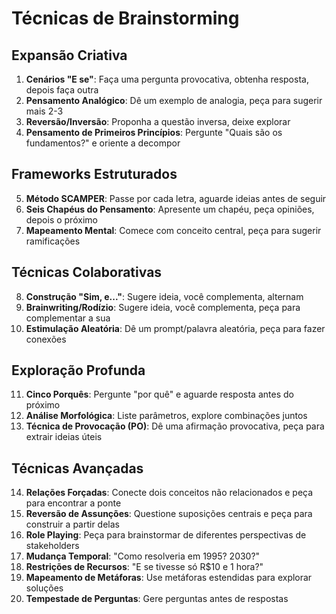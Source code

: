<!-- Powered by JTECH™ Core -->

# Técnicas de Brainstorming

## Expansão Criativa

1. **Cenários "E se"**: Faça uma pergunta provocativa, obtenha resposta, depois faça outra
2. **Pensamento Analógico**: Dê um exemplo de analogia, peça para sugerir mais 2-3
3. **Reversão/Inversão**: Proponha a questão inversa, deixe explorar
4. **Pensamento de Primeiros Princípios**: Pergunte "Quais são os fundamentos?" e oriente a decompor

## Frameworks Estruturados

5. **Método SCAMPER**: Passe por cada letra, aguarde ideias antes de seguir
6. **Seis Chapéus do Pensamento**: Apresente um chapéu, peça opiniões, depois o próximo
7. **Mapeamento Mental**: Comece com conceito central, peça para sugerir ramificações

## Técnicas Colaborativas

8. **Construção "Sim, e..."**: Sugere ideia, você complementa, alternam
9. **Brainwriting/Rodízio**: Sugere ideia, você complementa, peça para complementar a sua
10. **Estimulação Aleatória**: Dê um prompt/palavra aleatória, peça para fazer conexões

## Exploração Profunda

11. **Cinco Porquês**: Pergunte "por quê" e aguarde resposta antes do próximo
12. **Análise Morfológica**: Liste parâmetros, explore combinações juntos
13. **Técnica de Provocação (PO)**: Dê uma afirmação provocativa, peça para extrair ideias úteis

## Técnicas Avançadas

14. **Relações Forçadas**: Conecte dois conceitos não relacionados e peça para encontrar a ponte
15. **Reversão de Assunções**: Questione suposições centrais e peça para construir a partir delas
16. **Role Playing**: Peça para brainstormar de diferentes perspectivas de stakeholders
17. **Mudança Temporal**: "Como resolveria em 1995? 2030?"
18. **Restrições de Recursos**: "E se tivesse só R$10 e 1 hora?"
19. **Mapeamento de Metáforas**: Use metáforas estendidas para explorar soluções
20. **Tempestade de Perguntas**: Gere perguntas antes de respostas
